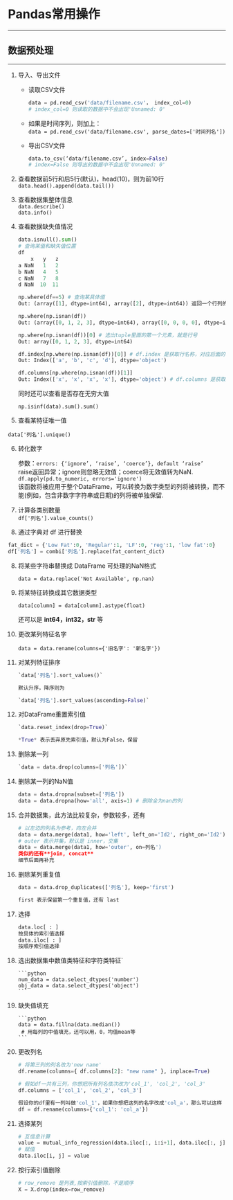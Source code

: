 # Pandas常用操作
---
## 数据预处理
---
1. 导入、导出文件  
   * 读取CSV文件  

     ```python
     data = pd.read_csv('data/filename.csv'， index_col=0)
     # index_col=0 则读取的数据中不会出现'Unnamed: 0'
     ```

   * 如果是时间序列，则加上：  
     `data = pd.read_csv('data/filename.csv', parse_dates=['时间列名'])`

   * 导出CSV文件

     ```python
     data.to_csv(‘data/filename.csv’, index=False)
     # index=False 则导出的数据中不会出现'Unnamed: 0'
     ```

2. 查看数据前5行和后5行(默认)，head(10)，则为前10行  
    `data.head().append(data.tail())`

3. 查看数据集整体信息  
    `data.describe()`  
    `data.info()`

4. 查看数据缺失值情况  

    ```python
    data.isnull().sum()
    # 查询某值和缺失值位置
    df
        x   y   z
    a NaN   1   2
    b NaN   4   5
    c NaN   7   8
    d NaN  10  11
    
    np.where(df==5) # 查询某具体值
    Out: (array([1], dtype=int64), array([2], dtype=int64)) 返回一个行列的元组
    
    np.where(np.isnan(df))
    Out: (array([0, 1, 2, 3], dtype=int64), array([0, 0, 0, 0], dtype=int64))
    
    np.where(np.isnan(df))[0] # 选出tuple里面的第一个元素，就是行号
    Out: array([0, 1, 2, 3], dtype=int64)
    
    df.index[np.where(np.isnan(df))[0]] # df.index 是获取行名称，对应后面的[0]取行号
    Out: Index(['a', 'b', 'c', 'd'], dtype='object')
    
    df.columns[np.where(np.isnan(df))[1]]
    Out: Index(['x', 'x', 'x', 'x'], dtype='object') # df.columns 是获取列名称，对应后面的[1]取列号
    ```

    

    同时还可以查看是否存在无穷大值

    `np.isinf(data).sum().sum()`

5. 查看某特征唯一值

  `data['列名'].unique()`

6. 转化数字  
    ` `  
    参数：`errors: {‘ignore’, ‘raise’, ‘coerce’}, default ‘raise’`  
    raise返回异常；ignore则忽略无效值；coerce将无效值转为NaN.  
    `df.apply(pd.to_numeric, errors='ignore')`  
    该函数将被应用于整个DataFrame，可以转换为数字类型的列将被转换，而不能(例如，包含非数字字符串或日期)的列将被单独保留.

7. 计算各类别数量  
    `df['列名'].value_counts()`  

8. 通过字典对 df 进行替换
```python
fat_dict = {'Low Fat':0, 'Regular':1, 'LF':0, 'reg':1, 'low fat':0} 
df['列名'] = combi['列名'].replace(fat_content_dict)
```

8. 将某些字符串替换成 DataFrame 可处理的NaN格式

    `data = data.replace('Not Available', np.nan)`

9. 将某特征转换成其它数据类型

    `data[column] = data[column].astype(float)`

    还可以是 **int64，int32，str** 等

10. 更改某列特征名字

    `data = data.rename(columns={'旧名字': '新名字'})`

11. 对某列特征排序

      ```python
      `data['列名'].sort_values()`
      
      默认升序，降序则为
      
      `data['列名'].sort_values(ascending=False)`
      ```

12. 对DataFrame重置索引值

      ```python
      `data.reset_index(drop=True)`
      
      *True* 表示丢弃原先索引值，默认为False，保留  
      ```

13. 删除某一列

      ```python
      `data = data.drop(columns=['列名'])`
      ```

14. 删除某一列的NaN值

       ```python
       data = data.dropna(subset=['列名'])
       data = data.dropna(how='all', axis=1) # 删除全为nan的列
       ```

15. 合并数据集，此方法比较复杂，参数较多，还有

      ```python
     # 以左边的列名为参考，向左合并
     data = data.merge(data1, how='left', left_on='Id2', right_on='Id2')
     # outer 表示并集，默认是 inner，交集
     data = data.merge(data1, how='outer', on=列名')
     类似的还有**join, concat**
     细节后面再补充
      ```

16. 删除某列重复值

      ```python
      data = data.drop_duplicates(['列名'], keep='first')
      
      first 表示保留第一个重复值，还有 last
      ```

17. 选择

      ```python
      data.loc[ : ]
      按具体的索引值选择
      data.iloc[ : ]
      按顺序索引值选择
      ```

18. 选出数据集中数值类特征和字符类特征`

        ```python
        num_data = data.select_dtypes('number')
        obj_data = data.select_dtypes('object')
        ```

19. 缺失值填充

        ```python
        data = data.fillna(data.median())
         # 用每列的中值填充，还可以用，0，均值mean等
        ```

20. 更改列名

      ```python
      # 将第三列的列名改为'new name'
      df.rename(columns={ df.columns[2]: "new name" }, inplace=True)
      
      # 假如df一共有三列，你想把所有列名依次改为'col_1', 'col_2', 'col_3'
      df.columns = ['col_1', 'col_2', 'col_3']
      
      假设你的df里有一列叫做'col_1'，如果你想把这列的名字改成'col_a'，那么可以这样
      df = df.rename(columns={'col_1': 'col_a'})
      ```

21. 选择某列

    ```python
    # 互信息计算
    value = mutual_info_regression(data.iloc[:, i:i+1], data.iloc[:, j])[0]
    # 赋值
    data.iloc[i, j] = value
    ```

22. 按行索引值删除

    ```python
    # row_remove 是列表,按索引值删除，不是顺序
    X = X.drop(index=row_remove)
    ```

    

